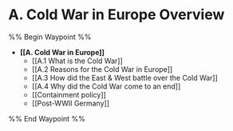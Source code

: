 # A. Cold War in Europe Overview
%% Begin Waypoint %%
- **[[A. Cold War in Europe]]**
	- [[A.1 What is the Cold War]]
	- [[A.2 Reasons for the Cold War in Europe]]
	- [[A.3 How did the East & West battle over the Cold War]]
	- [[A.4 Why did the Cold War come to an end]]
	- [[Containment policy]]
	- [[Post-WWII Germany]]

%% End Waypoint %%
